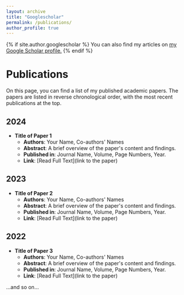 ```yaml
---
layout: archive
title: "Googlescholar"
permalink: /publications/
author_profile: true
---
```


{% if site.author.googlescholar %}
  You can also find my articles on <u><a href="https://scholar.google.com/citations?user=8DTFIfgAAAAJ&hl=en">my Google Scholar profile</a>.</u>
{% endif %}

# Publications

On this page, you can find a list of my published academic papers. The papers are listed in reverse chronological order, with the most recent publications at the top.

## 2024

- **Title of Paper 1**
  - **Authors**: Your Name, Co-authors' Names
  - **Abstract**: A brief overview of the paper's content and findings.
  - **Published in**: Journal Name, Volume, Page Numbers, Year.
  - **Link**: [Read Full Text](link to the paper)

## 2023

- **Title of Paper 2**
  - **Authors**: Your Name, Co-authors' Names
  - **Abstract**: A brief overview of the paper's content and findings.
  - **Published in**: Journal Name, Volume, Page Numbers, Year.
  - **Link**: [Read Full Text](link to the paper)

## 2022

- **Title of Paper 3**
  - **Authors**: Your Name, Co-authors' Names
  - **Abstract**: A brief overview of the paper's content and findings.
  - **Published in**: Journal Name, Volume, Page Numbers, Year.
  - **Link**: [Read Full Text](link to the paper)

...and so on...

